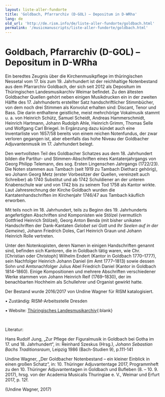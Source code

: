 ```yaml
---
layout: liste-aller-fundorte
title: 'Goldbach, Pfarrarchiv (D-GOL) – Depositum in D-WRha'
lang: de
old_url: 'http://de.rism.info/de/liste-aller-fundorte/goldbach.html'
permalink: '/musicmanuscripts/liste-aller-fundorte/goldbach.html'
---
```


# Goldbach, Pfarrarchiv (D-GOL) – Depositum in D-WRha

Ein beredtes Zeugnis über die Kirchenmusikpflege im thüringischen Nessetal vom 17. bis zum 19. Jahrhundert ist der reichhaltige Notenbestand aus dem Pfarrarchiv Goldbach, der sich seit 2012 als Depositum im Thüringischen Landesmusikarchiv Weimar befindet. Zu den ältesten Goldbacher Quellen gehört neben einigen Musikdrucken ein in der zweiten Hälfte des 17. Jahrhunderts erstellter Satz handschriftlicher Stimmbücher, von dem noch drei Stimmen als Konvolut erhalten sind: Discant, Tenor und Bass. Die darin enthaltene geistliche, meist mehrchörige Vokalmusik stammt u. a. von Heinrich Schütz, Samuel Scheidt, Andreas Hammerschmidt, Heinrich Hartmann, Johann Rudolph Ahle, Heinrich Grimm, Thomas Selle und Wolfgang Carl Briegel. In Ergänzung dazu kündet auch eine Inventarliste von 1657/58 bereits von einem reichen Notenfundus, der zwar verloren gegangen ist, aber ebenfalls das hohe Niveau der Goldbacher Adjuvantenmusik im 17. Jahrhundert belegt.

Den wertvollsten Teil des Goldbacher Schatzes aus dem 18. Jahrhundert bilden die Partitur- und Stimmen-Abschriften eines Kantatenjahrgangs von Georg Philipp Telemann, des sog. Ersten Lingenschen Jahrgangs (1722/23). Die Noten stammen aus Tambach (seit 1919 zu Tambach Dietharz gehörig), wo Johann Georg Metz (erster Vorbesitzer der Quellen, vereinzelt auch Schreiber) ab 1740 Substitut und ab 1742 Schuldiener an der unteren Knabenschule war und von 1742 bis zu seinem Tod 1758 als Kantor wirkte. Laut Jahresrechnung der Kirche Goldbach wurden die Kantatenhandschriften im Kirchenjahr 1746/47 aus Tambach käuflich erworben.

Mit teils noch im 18. Jahrhundert, teils zu Beginn des 19. Jahrhunderts angefertigten Abschriften sind Komponisten wie Stölzel (vermutlich Gottfried Heinrich Stölzel), Georg Anton Benda (mit bisher unikaten Handschriften der Dank-Kantaten _Gelobet sei Gott_ und _Ihr Seelen auf in der Gemeine_), Johann Friedrich Doles, Carl Heinrich Graun und Johann Heinrich Rolle vertreten.

Unter den Notenkopisten, deren Namen in einigen Handschriften genannt sind, befinden sich Kantoren, die in Goldbach tätig waren, wie Chr. [Christian oder Christoph] Wilhelm Endert (Kantor in Goldbach 1770–1777), sein Nachfolger Heinrich Johann Daniel (im Amt 1777–1813) sowie dessen Sohn und Amtsnachfolger Julius Abel Friedrich Daniel (Kantor in Goldbach 1814–1860). Einige Kompositionen und mehrere Abschriften verschiedener Werke stammen von Johann Heinrich Reif (1769–1830), der im benachbarten Hochheim als Schullehrer und Organist gewirkt hatte.

Der Bestand wurde 2016/2017 von Undine Wagner für RISM katalogisiert.

• Zuständig: RISM-Arbeitsstelle Dresden

• Website: [Thüringisches Landesmusikarchiv](https://www.hfm-weimar.de/studierende/meine-hochschule/hochschularchiv-thueringisches-landesmusikarchiv.html "Opens external link in new window"){:blank}

&nbsp;

Literatur:

Hans Rudolf Jung, „Zur Pflege der Figuralmusik in Goldbach bei Gotha im 17. und 18. Jahrhundert“, in: Reinhard Szeskus (Hrsg.), _Johann Sebastian Bachs Traditionsraum_, Leipzig 1986 (Bach-Studien 9), p.111-141

Undine Wagner, „Der Goldbacher Notenbestand – ein kleiner Einblick in einen großen Schatz“, in: 10. Thüringer Adjuvantentage 2017, Programmheft zu den 10. Thüringer Adjuvantentagen in Goldbach und Bufleben (8. – 10. 9. 2017), hrsg. von der Academia Musicalis Thuringiae e. V., Weimar und Erfurt 2017, p. 12f.

(Undine Wagner, 2017)

